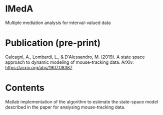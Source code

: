 # IMedA
Multiple mediation analysis for interval-valued data

# Publication (pre-print)
Calcagnì, A., Lombardi, L., & D'Alessandro, M. (2019). A state space approach to dynamic modeling of mouse-tracking data. ArXiv: https://arxiv.org/abs/1907.08387

# Contents
Matlab implementation of the algorithm to estimate the state-space model described in the paper for analysing mouse-tracking data.
